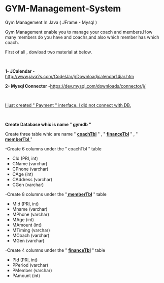 # GYM-Management-System
<p dir="auto">Gym Management In Java ( JFrame - Mysql )</p>
<p dir="auto">Gym Management enable you to manage your coach and members.How many members do you have and coachs,and also which member has which coach.
</p>
<p dir="auto">First of all , dowload two material at below.</p>
<p dir="auto">&nbsp;</p>
<p dir="auto"><strong>1- JCalendar&nbsp;</strong>-<a href="http://www.java2s.com/Code/Jar/j/Downloadjcalendar14jar.htm" rel="nofollow">http://www.java2s.com/Code/Jar/j/Downloadjcalendar14jar.htm</a></p>
<p dir="auto"><strong>2- Mysql Connector&nbsp;</strong>-<a href="https://dev.mysql.com/downloads/connector/j/" rel="nofollow">https://dev.mysql.com/downloads/connector/j/</a></p>
<p dir="auto">&nbsp;</p>
<p dir="auto"><span style="text-decoration: underline;">I just created " Payment " interface. I did not connect with DB.</span></p>
<p dir="auto">&nbsp;</p>
<p dir="auto"><strong>Create Database whic is name " gymdb "</strong></p>
<p dir="auto">Create three table whic are name " <strong><span style="text-decoration: underline;">coachTbl</span></strong> " , " <span style="text-decoration: underline;"><strong>financeTbl</strong></span> " , " <span style="text-decoration: underline;"><strong>memberTbl</strong> </span>"</p>
<p dir="auto">-Create 6 columns under the " coachTbl " table</p>
<ul style="list-style-type: square;">
<li dir="auto">CId (PRI, int)</li>
<li dir="auto">CName (varchar)</li>
<li dir="auto">CPhone (varchar)</li>
<li dir="auto">CAge (int)</li>
<li dir="auto">CAddress (varchar)</li>
<li dir="auto">CGen (varchar)</li>
</ul>
<p dir="auto">-Create 8 columns under the "<span style="text-decoration: underline;"><strong> memberTbl</strong></span> " table</p>
<ul style="list-style-type: square;">
<li dir="auto">MId (PRI, int)</li>
<li dir="auto">Mname (varchar)</li>
<li dir="auto">MPhone (varchar)</li>
<li dir="auto">MAge (int)</li>
<li dir="auto">MAmount (int)</li>
<li dir="auto">MTiming (varchar)</li>
<li dir="auto">MCoach (varchar)</li>
<li dir="auto">MGen (varchar)</li>
</ul>
<p dir="auto">-Create 4 columns under the " <span style="text-decoration: underline;"><strong>financeTbl</strong></span> " table</p>
<ul style="list-style-type: square;">
<li dir="auto">PId (PRI, int)</li>
<li dir="auto">PPeriod (varchar)</li>
<li dir="auto">PMember (varchar)</li>
<li dir="auto">PAmount (int)</li>
</ul>





